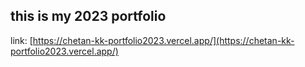 ## this is my 2023 portfolio

link: [https://chetan-kk-portfolio2023.vercel.app/](https://chetan-kk-portfolio2023.vercel.app/)

